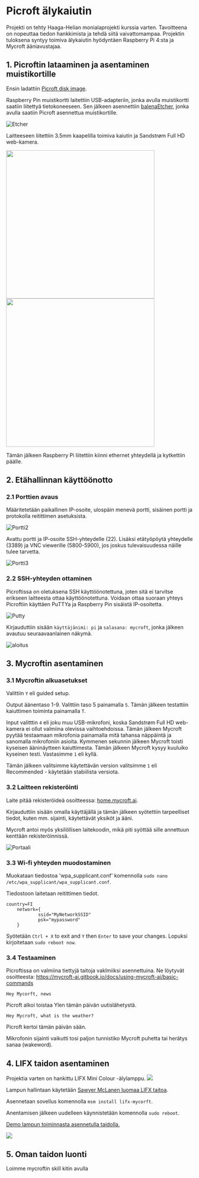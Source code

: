 # Picroft älykaiutin

Projekti on tehty Haaga-Helian monialaprojekti kurssia varten. Tavoitteena on nopeuttaa tiedon hankkimista ja tehdä siitä vaivattomampaa. Projektin tuloksena syntyy toimiva älykaiutin hyödyntäen Raspberry Pi 4:sta ja Mycroft ääniavustajaa.

## 1. Picroftin lataaminen ja asentaminen muistikortille

Ensin ladattiin [Picroft disk image](https://drive.google.com/uc?id=1nyd5l5vgRy--Y3VG3AXUAiBio2QEF1O8&export=download).

Raspberry Pin muistikortti laitettiin USB-adapteriin, jonka avulla muistikortti saatiin liitettyä tietokoneeseen. Sen jälkeen asennettiin [balenaEtcher](https://www.balena.io/etcher/), jonka avulla saatiin Picroft asennettua muistikortille.

![Etcher](images/etcher.png)

Laitteeseen liitettiin 3.5mm kaapelilla toimiva kaiutin ja Sandstrøm Full HD web-kamera.

<img src="images/Mikki.jpg" width="400"><img src="images/Kaiutin.jpg" width="400">

Tämän jälkeen Raspberry Pi liitettiin kiinni ethernet yhteydellä ja kytkettiin päälle. 

## 2. Etähallinnan käyttöönotto

### 2.1 Porttien avaus

Määritetetään paikallinen IP-osoite, ulospäin menevä portti, sisäinen portti ja protokolla reitittimen asetuksista.

![Portti2](images/2.PNG)

Avattu portti ja IP-osoite SSH-yhteydelle (22). Lisäksi etätyöpöytä yhteydelle (3389) ja VNC viewerille (5800-5900), jos joskus tulevaisuudessa näille tulee tarvetta. 

![Portti3](images/3.PNG)

### 2.2 SSH-yhteyden ottaminen

Picroftissa on oletuksena SSH käyttöönotettuna, joten sitä ei tarvitse erikseen laitteesta ottaa käyttöönotettuna. Voidaan ottaa suoraan yhteys Picroftiin käyttäen PuTTYa ja Raspberry Pin sisäistä IP-osoitetta.

![Putty](images/Putty1.PNG)

Kirjauduttiin sisään `käyttäjänimi: pi` ja `salasana: mycroft`, jonka jälkeen avautuu seuraavaanlainen näkymä. 

![aloitus](images/Aloitus1.png)

## 3. Mycroftin asentaminen

### 3.1 Mycroftin alkuasetukset

Valittiin `Y` eli guided setup.

Output äänentaso 1-9. Valittiin taso 5 painamalla `5`. Tämän jälkeen testattiin kaiuttimen toiminta painamalla `T`.

Input valitttin `4` eli joku muu USB-mikrofoni, koska Sandstrøm Full HD web-kamera ei ollut valmiina olevissa vaihtoehdoissa. Tämän jälkeen Mycroft pyytää testaamaan mikrofonia painamalla mitä tahansa näppäintä ja sanomalla mikrofoniin asioita. Kymmenen sekunnin jälkeen Mycroft toisti kyseisen ääninäytteen kaiuttimesta. Tämän jälkeen Mycroft kysyy kuuluiko kyseinen testi. Vastasimme `1` eli kyllä. 

Tämän jälkeen valitsimme käytettävän version valitsimme `1` eli Recommended - käytetään stabiilista versiota.

### 3.2 Laitteen rekisteröinti

Laite pitää rekisteröideä osoitteessa: [home.mycroft.ai](https://sso.mycroft.ai/login?redirect=https:%2F%2Fhome.mycroft.ai%2F).

Kirjauduttiin sisään omalla käyttäjällä ja tämän jälkeen syötettiin tarpeelliset tiedot, kuten mm. sijainti, käytettävät yksiköt ja ääni.

Mycroft antoi myös yksilöllisen laitekoodin, mikä piti syöttää sille annettuun kenttään rekisteröinnissä.

![Portaali](images/Portaali1.png)

### 3.3 Wi-fi yhteyden muodostaminen

Muokataan tiedostoa 'wpa_supplicant.conf' komennolla `sudo nano /etc/wpa_supplicant/wpa_supplicant.conf`.

Tiedostoon laitetaan reitittimen tiedot.
```
country=FI
    network={
            ssid="MyNetworkSSID"
            psk="mypassword"
    }
```
Syötetään `Ctrl + X` to exit and `Y` then `Enter` to save your changes.
Lopuksi kirjoitetaan  `sudo reboot now`.

### 3.4 Testaaminen

Picroftissa on valmiina tiettyjä taitoja vaklmiiksi asennettuina. Ne löytyvät osoitteesta: https://mycroft-ai.gitbook.io/docs/using-mycroft-ai/basic-commands

`Hey Mycorft, news`

Picroft alkoi toistaa Ylen tämän päivän uutislähetystä. 

`Hey Mycroft, what is the weather?`

Picroft kertoi tämän päivän sään. 

Mikrofonin sijainti vaikutti tosi paljon tunnistiko Mycroft puhetta tai herätys sanaa (wakeword).

## 4. LIFX taidon asentaminen

Projektia varten on hankittu LIFX Mini Colour -älylamppu. 
<img src="images/LIFX2.jpg">

Lampun hallintaan käytetään [Sawyer McLanen luomaa LIFX taitoa](https://market.mycroft.ai/skills/ff3292f1-132e-46fa-9818-fe13a45d6f92). 

Asennetaan sovellus komennolla `msm install lifx-mycorft`.

Anentamisen jälkeen uudelleen käynnistetään komennolla `sudo reboot`.

[Demo lampun toiminnasta asennetulla taidolla.](https://drive.google.com/file/d/1OOqKWghQ8k2rlqJo03hPLnIm5dxCgOaK/view?usp=sharing)

<img src="images/LIFX.png">

## 5. Oman taidon luonti

Loimme mycroftin skill kitin avulla 




